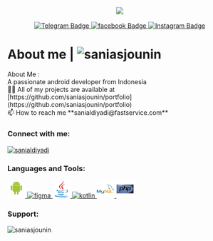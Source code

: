 <div id="header" align="center">
  <p><img src="https://saninbinsdkplugin101.files.wordpress.com/2022/09/facebook-cover-1.png"/></p>
  <div id="badges">
  <a href="https://t.me/saniasjounin">
    <img src="https://img.shields.io/badge/Telegram-black?style=for-the-badge&logo=telegram&logoColor=white" alt="Telegram Badge"/>
  </a>
  <a href="#L">
    <img src="https://img.shields.io/badge/facebook-black?style=for-the-badge&logo=facebook&logoColor=white" alt="facebook Badge"/>
  </a>
  <a href="https://instagram.com/sanialdiyadi">
    <img src="https://img.shields.io/badge/Instagram-black?style=for-the-badge&logo=instagram&logoColor=white" alt="Instagram Badge"/>
  </a>
</div>
</div>

<div align="left">
  <h1>About me | <img src="https://komarev.com/ghpvc/?username=saniasjounin&label=Profile%20views&color=0276fc&style=plastic" alt="saniasjounin" /></h1>
</div>
About Me :<br/>
A passionate android developer from Indonesia<br/>
👨‍💻 All of my projects are available at [https://github.com/saniasjounin/portfolio](https://github.com/saniasjounin/portfolio)<br/>
📫 How to reach me **sanialdiyadi@fastservice.com**

<h3 align="left">Connect with me:</h3>
<p align="left">
<a href="https://instagram.com/sanialdiyadi" target="blank"><img align="center" src="https://raw.githubusercontent.com/rahuldkjain/github-profile-readme-generator/master/src/images/icons/Social/instagram.svg" alt="sanialdiyadi" height="30" width="40" /></a>
</p>

<h3 align="left">Languages and Tools:</h3>
<p align="left"> <a href="https://developer.android.com" target="_blank" rel="noreferrer"> <img src="https://raw.githubusercontent.com/devicons/devicon/master/icons/android/android-original-wordmark.svg" alt="android" width="40" height="40"/> </a> <a href="https://www.figma.com/" target="_blank" rel="noreferrer"> <img src="https://www.vectorlogo.zone/logos/figma/figma-icon.svg" alt="figma" width="40" height="40"/> </a> <a href="https://www.java.com" target="_blank" rel="noreferrer"> <img src="https://raw.githubusercontent.com/devicons/devicon/master/icons/java/java-original.svg" alt="java" width="40" height="40"/> </a> <a href="https://kotlinlang.org" target="_blank" rel="noreferrer"> <img src="https://www.vectorlogo.zone/logos/kotlinlang/kotlinlang-icon.svg" alt="kotlin" width="40" height="40"/> </a> <a href="https://www.mysql.com/" target="_blank" rel="noreferrer"> <img src="https://raw.githubusercontent.com/devicons/devicon/master/icons/mysql/mysql-original-wordmark.svg" alt="mysql" width="40" height="40"/> </a> <a href="https://www.php.net" target="_blank" rel="noreferrer"> <img src="https://raw.githubusercontent.com/devicons/devicon/master/icons/php/php-original.svg" alt="php" width="40" height="40"/> </a> </p>

<h3 align="left">Support:</h3>
<p><a href="https://www.buymeacoffee.com/saniasjounin"> <img align="left" src="https://cdn.buymeacoffee.com/buttons/v2/default-yellow.png" height="50" width="210" alt="saniasjounin" /></a></p><br><br>


